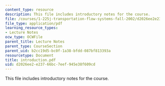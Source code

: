 ```yaml
---
content_type: resource
description: This file includes introductory notes for the course.
file: /courses/1-225j-transportation-flow-systems-fall-2002/d2026ee2e23766bc7eef945e38f609cd_introduction.pdf
file_type: application/pdf
learning_resource_types:
- Lecture Notes
ocw_type: OCWFile
parent_title: Lecture Notes
parent_type: CourseSection
parent_uid: b2cc19d5-bc0f-1a38-bfdd-087bf813393a
resourcetype: Document
title: introduction.pdf
uid: d2026ee2-e237-66bc-7eef-945e38f609cd
---
```

This file includes introductory notes for the course.

